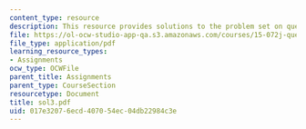 ```yaml
---
content_type: resource
description: This resource provides solutions to the problem set on queueing systems.
file: https://ol-ocw-studio-app-qa.s3.amazonaws.com/courses/15-072j-queues-theory-and-applications-spring-2006/017e32076ecd407054ec04db22984c3e_sol3.pdf
file_type: application/pdf
learning_resource_types:
- Assignments
ocw_type: OCWFile
parent_title: Assignments
parent_type: CourseSection
resourcetype: Document
title: sol3.pdf
uid: 017e3207-6ecd-4070-54ec-04db22984c3e
---
```

